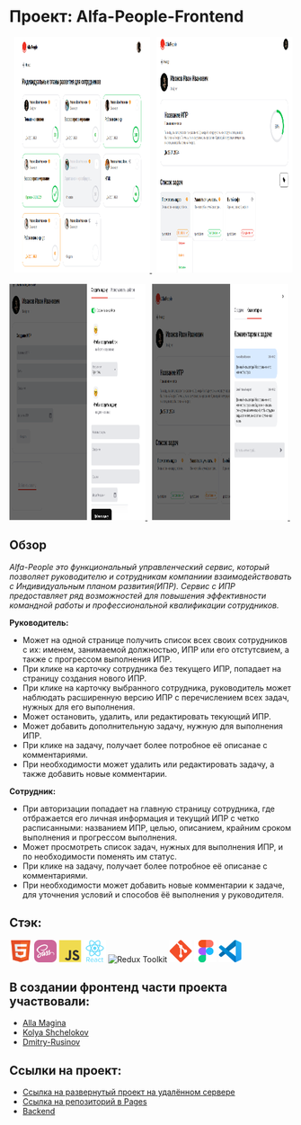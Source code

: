 # Проект: Alfa-People-Frontend
<div>
  <div>
    </a>&nbsp;
    <a href="https://Sattturday.github.io/alfa-frontend" target="_blank" rel="noreferrer">
      <img src="https://github.com/RandyCheBro/imgs-for-README/blob/main/alfa-people_1.png?raw=true" width="48%" height="420">
    </a>&nbsp;
    <a href="https://Sattturday.github.io/alfa-frontend" target="_blank" rel="noreferrer">
      <img src="https://github.com/RandyCheBro/imgs-for-README/blob/main/alfa-people_2.png?raw=true" width="48%" height="420">
    </a>&nbsp;
  </div>
  <div>
    <a href="https://Sattturday.github.io/alfa-frontend" target="_blank" rel="noreferrer">
      <img src="https://github.com/RandyCheBro/imgs-for-README/blob/main/alfa-people_3.png?raw=true" width="48%" height="420">
    </a>&nbsp;
    <a href="https://Sattturday.github.io/alfa-frontend" target="_blank" rel="noreferrer">
      <img src="https://github.com/RandyCheBro/imgs-for-README/blob/main/alfa-people_4.png?raw=true" width="48%" height="420">
    </a>&nbsp;
  </div>
</div>

## Обзор

_Alfa-People это функциональный управленческий сервис, который позволяет руководителю и сотрудникам компаниии взаимодействовать с Индивидуальным планом развития(ИПР). Сервис с ИПР предоставляет ряд возможностей для повышения эффективности командной работы и профессиональной квалификации сотрудников._

**Руководитель:**
* Может на одной странице получить список всех своих сотрудников с их: именем, занимаемой должностью, ИПР или его отстутсвием, а также с прогрессом выполнения ИПР.
* При клике на карточку сотрудника без текущего ИПР, попадает на страницу создания нового ИПР.
* При клике на карточку выбранного сотрудника, руководитель может наблюдать расширенную версию ИПР с перечислением всех задач, нужных для его выполнения.
* Может остановить, удалить, или редактировать текующий ИПР.
* Может добавить дополнительную задачу, нужную для выполнения ИПР.
* При клике на задачу, получает более потробное её описанае с комментариями.
* При необходимости может удалить или редактировать задачу, а также добавить новые комментарии.
 
**Сотрудник:**
* При авторизации попадает на главную страницу сотрудника, где отбражается его личная информация и текущий ИПР с четко расписанными: названием ИПР, целью, описанием, крайним сроком выполнения и прогрессом выполнения.
* Может просмотреть список задач, нужных для выполнения ИПР, и по необходимости поменять им статус.
* При клике на задачу, получает более потробное её описанае с комментариями.
* При необходимости может добавить новые комментарии к задаче, для уточнения условий и способов ёё выполнения у руководителя.

## Стэк:
<div>
  <img src="https://raw.githubusercontent.com/devicons/devicon/1119b9f84c0290e0f0b38982099a2bd027a48bf1/icons/html5/html5-original.svg" title="HTML5" alt="HTML" width="40" height="40"/>

  <img src="https://github.com/tandpfun/skill-icons/blob/main/icons/Sass.svg" title="SCSS" alt="SCSS" width="40" height="40"/>

  <img src="https://raw.githubusercontent.com/devicons/devicon/1119b9f84c0290e0f0b38982099a2bd027a48bf1/icons/javascript/javascript-original.svg" title="JavaScript" alt="JavaScript" width="40" height="40"/>

  <img src="https://raw.githubusercontent.com/devicons/devicon/1119b9f84c0290e0f0b38982099a2bd027a48bf1/icons/react/react-original-wordmark.svg" title="React" alt="React" width="40" height="40"/>

 <img src="https://cdn.icon-icons.com/icons2/2415/PNG/512/redux_original_logo_icon_146365.png" title="Redux Toolkit" alt="Redux Toolkit" width="40" height="40"/>

  <img src="https://raw.githubusercontent.com/devicons/devicon/1119b9f84c0290e0f0b38982099a2bd027a48bf1/icons/git/git-original.svg" title="Git" alt="Git" width="40" height="40"/>

  <img src="https://raw.githubusercontent.com/devicons/devicon/1119b9f84c0290e0f0b38982099a2bd027a48bf1/icons/figma/figma-original.svg" title="Figma" alt="Figma" width="40" height="40"/>

  <img src="https://raw.githubusercontent.com/devicons/devicon/1119b9f84c0290e0f0b38982099a2bd027a48bf1/icons/vscode/vscode-original.svg" title="VSCode" alt="VSCode" width="40" height="40"/>
</div>

## В создании фронтенд части проекта участвовали:

- [Alla Magina](https://github.com/Sattturday)
- [Kolya Shchelokov](https://github.com/RandyCheBro)
- [Dmitry-Rusinov](https://github.com/Dmitry-Rusinov)

## Ссылки на проект:

- [Ссылка на развернутый проект на удалённом сервере](https://Sattturday.github.io/alfa-frontend)
- [Ссылка на репозиторий в Pages](https://Sattturday.github.io/alfa-frontend)
- [Backend ](https://github.com/zhukov1414/MVP)
